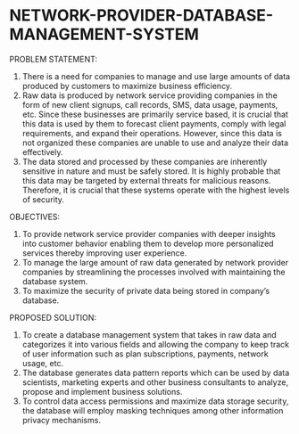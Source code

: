 # NETWORK-PROVIDER-DATABASE-MANAGEMENT-SYSTEM
PROBLEM STATEMENT: 
1.	There is a need for companies to manage and use large amounts of data produced by customers to maximize business efficiency.
2.	Raw data is produced by network service providing companies in the form of new client signups, call records, SMS, data usage, payments, etc. Since these businesses are primarily service based, it is crucial that this data is used by them to forecast client payments, comply with legal requirements, and expand their operations. However, since this data is not organized these companies are unable to use and analyze their data effectively.
3.	The data stored and processed by these companies are inherently sensitive in nature and must be safely stored. It is highly probable that this data may be targeted by external threats for malicious reasons. Therefore, it is crucial that these systems operate with the highest levels of security.

OBJECTIVES:
1.	To provide network service provider companies with deeper insights into customer behavior enabling them to develop more personalized services thereby improving user experience.	
2.	To manage the large amount of raw data generated by network provider companies by streamlining the processes involved with maintaining the database system.
3.	To maximize the security of private data being stored in company’s database.

PROPOSED SOLUTION:
1.	To create a database management system that takes in raw data and categorizes it into various fields and allowing the company to keep track of user information such as plan subscriptions, payments, network usage, etc.
2.	The database generates data pattern reports which can be used by data scientists, marketing experts and other business consultants to analyze, propose and implement business solutions.
3.	To control data access permissions and maximize data storage security, the database will employ masking techniques among other information privacy mechanisms. 

